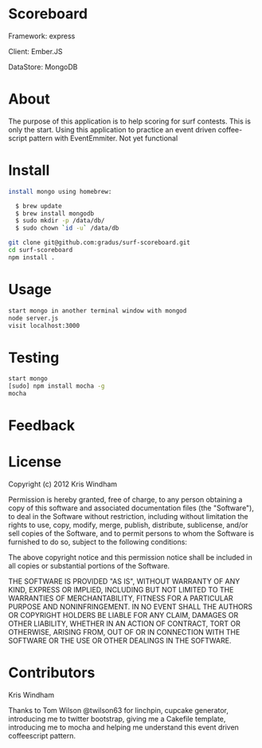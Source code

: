 # Scoreboard

Framework: express
 
Client: Ember.JS

DataStore: MongoDB
 
# About

The purpose of this application is to help scoring for surf contests.
This is only the start. Using this application to practice an event
driven coffee-script pattern with EventEmmiter. Not yet functional

# Install

``` sh
install mongo using homebrew:

  $ brew update
  $ brew install mongodb
  $ sudo mkdir -p /data/db/
  $ sudo chown `id -u` /data/db

git clone git@github.com:gradus/surf-scoreboard.git 
cd surf-scoreboard
npm install .
```

# Usage
``` sh
start mongo in another terminal window with mongod
node server.js
visit localhost:3000
```

# Testing

``` sh
start mongo
[sudo] npm install mocha -g
mocha
```

# Feedback

# License

Copyright (c) 2012 Kris Windham

Permission is hereby granted, free of charge, to any person obtaining a copy of this software and associated documentation files (the "Software"), to deal in the Software without restriction, including without limitation the rights to use, copy, modify, merge, publish, distribute, sublicense, and/or sell copies of the Software, and to permit persons to whom the Software is furnished to do so, subject to the following conditions:

The above copyright notice and this permission notice shall be included in all copies or substantial portions of the Software.

THE SOFTWARE IS PROVIDED "AS IS", WITHOUT WARRANTY OF ANY KIND, EXPRESS OR IMPLIED, INCLUDING BUT NOT LIMITED TO THE WARRANTIES OF MERCHANTABILITY, FITNESS FOR A PARTICULAR PURPOSE AND NONINFRINGEMENT. IN NO EVENT SHALL THE AUTHORS OR COPYRIGHT HOLDERS BE LIABLE FOR ANY CLAIM, DAMAGES OR OTHER LIABILITY, WHETHER IN AN ACTION OF CONTRACT, TORT OR OTHERWISE, ARISING FROM, OUT OF OR IN CONNECTION WITH THE SOFTWARE OR THE USE OR OTHER DEALINGS IN THE SOFTWARE.


# Contributors

Kris Windham

Thanks to Tom Wilson @twilson63 for linchpin, cupcake generator, introducing me to twitter bootstrap, giving me a Cakefile template, introducing me to mocha and helping me understand this event driven coffeescript pattern.

